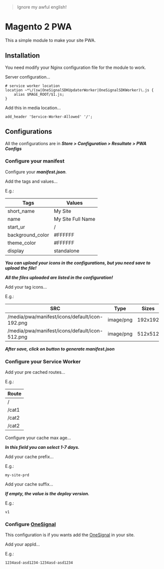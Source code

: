 >Ignore my awful english!

# Magento 2 PWA

This a simple module to make your site PWA.

## Installation

You need modify your Nginx configuration file for the module to work.

Server configuration...
```nginx
# service worker location
location ~*\/(sw|OneSignalSDKUpdaterWorker|OneSignalSDKWorker)\.js {
    alias $MAGE_ROOT/$1.js;
}
```

Add this in media location...

```nginx
add_header 'Service-Worker-Allowed' '/';
```

## Configurations
All the configurations are in _**Store > Configuration > Resultate > PWA Configs**_

### Configure your manifest

Configure your **_manifest.json_**.

Add the tags and values...

E.g.:

| Tags              | Values            |
| ----------------- | ----------------- |
| short_name        | My Site           |
| name              | My Site Full Name |
| start_ur          | /                 |
| background_color  | #FFFFFF           |
| theme_color       | #FFFFFF           |
| display           | standalone        |

**_You can upload your icons in the configurations, but you need save to upload the file!_**

**_All the files uploaded are listed in the configuration!_**

Add your tag icons...

E.g.:

| SRC                                            | Type      | Sizes   |
| ---------------------------------------------- | --------- | ------- |
| /media/pwa/manifest/icons/default/icon-192.png | image/png | 192x192 |
| /media/pwa/manifest/icons/default/icon-512.png | image/png | 512x512 |

**_After save, click on button to generate manifest.json_**

### Configure your Service Worker

Add your pre cached routes...

E.g.:

| Route |
| ----- |
| /     |
| /cat1 |
| /cat2 |
| /cat2 |

Configure your cache max age...

**_In this field you can select 1-7 days._**

Add your cache prefix...

E.g.:
```text
my-site-prd
```

Add your cache suffix...

**_If empty, the value is the deploy version._**

E.g.:
```text
v1
```

### Configure [OneSignal](https://onesignal.com)

This configuration is if you wants add the [OneSignal](https://onesignal.com) in your site.

Add your appId...

E.g.:
```text
1234asd-asd1234-1234asd-asd1234
```
